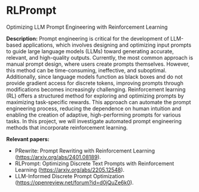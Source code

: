 # RLPrompt
Optimizing LLM Prompt Engineering with Reinforcement Learning

**Description:** Prompt engineering is critical for the development of LLM-based applications, which involves designing and optimizing input prompts to guide large language models (LLMs) toward generating accurate, relevant, and high-quality outputs. Currently, the most common approach is manual prompt design, where users create prompts themselves. However, this method can be time-consuming, ineffective, and suboptimal. Additionally, since language models function as black boxes and do not provide gradient access for discrete tokens, improving prompts through modifications becomes increasingly challenging. 
Reinforcement learning (RL) offers a structured method for exploring and optimizing prompts by maximizing task-specific rewards. This approach can automate the prompt engineering process, reducing the dependence on human intuition and enabling the creation of adaptive, high-performing prompts for various tasks. 
In this project, we will investigate automated prompt engineering methods that incorporate reinforcement learning.

**Relevant papers:**
- PRewrite: Prompt Rewriting with Reinforcement Learning (https://arxiv.org/abs/2401.08189).
- RLPrompt: Optimizing Discrete Text Prompts with Reinforcement Learning (https://arxiv.org/abs/2205.12548).
- LLM-Informed Discrete Prompt Optimization (https://openreview.net/forum?id=d0jQuZe6k0).
